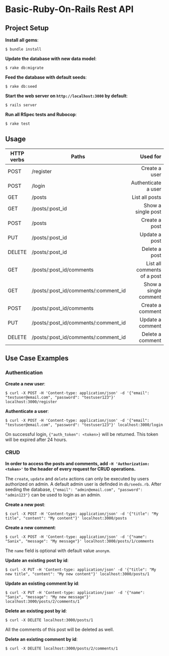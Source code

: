 # Basic-Ruby-On-Rails Rest API

## Project Setup

**Install all gems**:

```console
$ bundle install
```

**Update the database with new data model**:

```console
$ rake db:migrate
```

**Feed the database with default seeds**:

```console
$ rake db:seed
```

**Start the web server on `http://localhost:3000` by default**:

```console
$ rails server
```

**Run all RSpec tests and Rubocop**:

```console
$ rake test
```

## Usage

| HTTP verbs | Paths  | Used for |
| ---------- | ------ | --------:|
| POST | /register| Create a user|
| POST | /login   | Authenticate a user |
| GET | /posts    | List all posts|
| GET | /posts/:post_id | Show a single post |
| POST | /posts | Create a post |
| PUT | /posts/:post_id | Update a post |
| DELETE | /posts/:post_id | Delete a post |
| GET | /posts/:post_id/comments | List all comments of a post |
| GET | /posts/:post_id/comments/:comment_id | Show a single comment |
| POST | /posts/:post_id/comments | Create a comment |
| PUT | /posts/:post_id/comments/:comment_id | Update a comment |
| DELETE | /posts/:post_id/comments/:comment_id | Delete a comment |

## Use Case Examples

### Authentication

**Create a new user**:

```console
$ curl -X POST -H 'Content-type: application/json' -d '{"email": "testuser@email.com", "password": "testuser123"}' localhost:3000/register
```

**Authenticate a user**:

```console
$ curl -X POST -H 'Content-type: application/json' -d '{"email": "testuser@email.com", "password": "testuser123"}' localhost:3000/login
```

On successful login, `{"auth_token": <token>}` will be returned. This token will be expired after 24 hours.

### CRUD

**In order to access the posts and comments, add `-H 'Authorization: <token>'` to the header of every request for CRUD operations.**

The `create`, `update` and `delete` actions can only be executed by users authorized on admin. A default admin user is definded in `db/seeds.rb`. After seeding the database, `{"email": "admin@email.com", "password": "admin123"}` can be used to login as an admin.

**Create a new post**:

```console
$ curl -X POST -H 'Content-type: application/json' -d '{"title": "My title", "content": "My content"}' localhost:3000/posts
```

**Create a new comment**:

```console
$ curl -X POST -H 'Content-type: application/json' -d '{"name": "Sanix", "message": "My message"}' localhost:3000/posts/1/comments
```

The `name` field is optional with default value `anonym`.

**Update an existing post by id**:

```console
$ curl -X PUT -H 'Content-type: application/json' -d '{"title": "My new title", "content": "My new content"}' localhost:3000/posts/1
```

**Update an existing comment by id**:

```console
$ curl -X PUT -H 'Content-type: application/json' -d '{"name": "Sanix", "message": "My new message"}' localhost:3000/posts/2/comments/1
```

**Delete an existing post by id**:

```console
$ curl -X DELETE localhost:3000/posts/1
```

All the comments of this post will be deleted as well.

**Delete an existing comment by id**:

```console
$ curl -X DELETE localhost:3000/posts/2/comments/1
```
